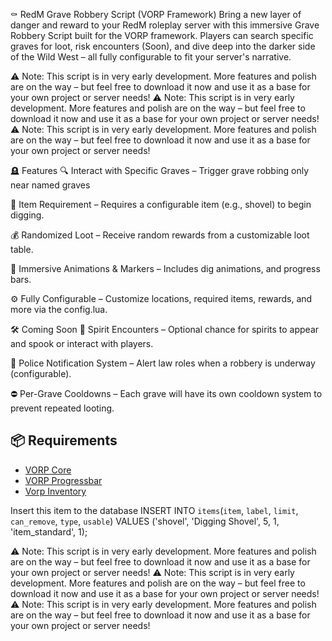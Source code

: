 ⚰️ RedM Grave Robbery Script (VORP Framework)
Bring a new layer of danger and reward to your RedM roleplay server with this immersive Grave Robbery Script built for the VORP framework. Players can search specific graves for loot, risk encounters (Soon), and dive deep into the darker side of the Wild West – all fully configurable to fit your server's narrative.

⚠️ Note: This script is in very early development. More features and polish are on the way – but feel free to download it now and use it as a base for your own project or server needs!
⚠️ Note: This script is in very early development. More features and polish are on the way – but feel free to download it now and use it as a base for your own project or server needs!
⚠️ Note: This script is in very early development. More features and polish are on the way – but feel free to download it now and use it as a base for your own project or server needs!

🪦 Features
🔍 Interact with Specific Graves – Trigger grave robbing only near named graves

🧰 Item Requirement – Requires a configurable item (e.g., shovel) to begin digging.

💰 Randomized Loot – Receive random rewards from a customizable loot table.

🎨 Immersive Animations & Markers – Includes dig animations, and progress bars.

⚙️ Fully Configurable – Customize locations, required items, rewards, and more via the config.lua.

🛠️ Coming Soon
👻 Spirit Encounters – Optional chance for spirits to appear and spook or interact with players.

👮 Police Notification System – Alert law roles when a robbery is underway (configurable).

⛔ Per-Grave Cooldowns – Each grave will have its own cooldown system to prevent repeated looting.

## 📦 Requirements

- [VORP Core](https://github.com/VORPCORE/VORP-Core)
- [VORP Progressbar](https://github.com/VORPCORE/vorp_progressbar)
- [Vorp Inventory](https://github.com/VORPCORE/vorp_inventory-lua)

Insert this item to the database
INSERT INTO `items`(`item`, `label`, `limit`, `can_remove`, `type`, `usable`) VALUES ('shovel', 'Digging Shovel', 5, 1, 'item_standard', 1);

⚠️ Note: This script is in very early development. More features and polish are on the way – but feel free to download it now and use it as a base for your own project or server needs!
⚠️ Note: This script is in very early development. More features and polish are on the way – but feel free to download it now and use it as a base for your own project or server needs!
⚠️ Note: This script is in very early development. More features and polish are on the way – but feel free to download it now and use it as a base for your own project or server needs!
